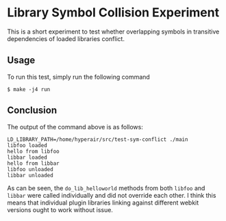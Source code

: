 # Library Symbol Collision Experiment

This is a short experiment to test whether overlapping symbols in transitive
dependencies of loaded libraries conflict.


## Usage

To run this test, simply run the following command

    $ make -j4 run

## Conclusion

The output of the command above is as follows:

    LD_LIBRARY_PATH=/home/hyperair/src/test-sym-conflict ./main
    libfoo loaded
    hello from libfoo
    libbar loaded
    hello from libbar
    libfoo unloaded
    libbar unloaded

As can be seen, the `do_lib_helloworld` methods from both `libfoo` and `libbar`
were called individually and did not override each other. I think this means
that individual plugin libraries linking against different webkit versions ought
to work without issue.
